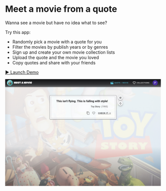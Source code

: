 # Meet a movie from a quote

Wanna see a movie but have no idea what to see?  
  
Try this app: 

- Randomly pick a movie with a quote for you  
- Filter the movies by publish years or by genres  
- Sign up and create your own movie collection lists 
- Upload the quote and the movie you loved
- Copy quotes and share with your friends


[▶️ Launch Demo](https://meet-a-movie.web.app/)

![Demo](public/img/demo-1.jpg)
